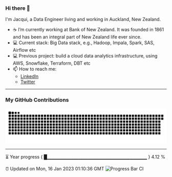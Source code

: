 ### Hi there 👋
I'm Jacqui, a Data Engineer living and working in Auckland, New Zealand.
- ☕ I’m currently working at Bank of New Zealand. It was founded in 1861 and has been an integral part of New Zealand life ever since.
- 💻 Current stack: Big Data stack, e.g., Hadoop, Impala, Spark, SAS, Airflow etc
- 💻 Previous project: build a cloud data analytics infrastructure, using AWS, Snowflake, Terraform, DBT etc
- 📫 How to reach me: 
     - [LinkedIn](https://www.linkedin.com/in/jacqui-wu/) 
     - [Twitter](https://twitter.com/AklJacqui)
 
---
### My GitHub Contributions    

![](https://raw.githubusercontent.com/phh95/phh95/main/assets/github-contribution-grid-snake.svg)

---
⏳ Year progress { █▁▁▁▁▁▁▁▁▁▁▁▁▁▁▁▁▁▁▁▁▁▁▁▁▁▁▁▁▁ } 4.12 %

⏰ Updated on Mon, 16 Jan 2023 01:10:36 GMT
![Progress Bar CI](https://github.com/jacquiwuc/jacquiwuc/workflows/Progress%20Bar%20CI/badge.svg)


